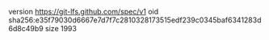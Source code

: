 version https://git-lfs.github.com/spec/v1
oid sha256:e35f79030d6667e7d7f7c2810328173515edf239c0345baf6341283d6d8c49b9
size 1993

